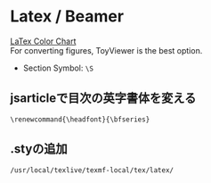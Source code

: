 # Latex / Beamer
[LaTex Color Chart](http://latexcolor.com/)  
For converting figures, ToyViewer is the best option.

* Section Symbol: `\S`

## jsarticleで目次の英字書体を変える
`\renewcommand{\headfont}{\bfseries}`

## .styの追加
`/usr/local/texlive/texmf-local/tex/latex/`
